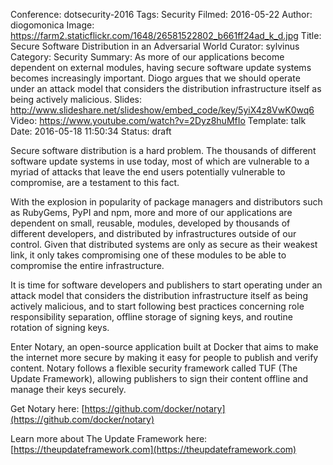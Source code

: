 Conference: dotsecurity-2016
Tags: Security
Filmed: 2016-05-22
Author: diogomonica
Image: https://farm2.staticflickr.com/1648/26581522802_b661ff24ad_k_d.jpg
Title: Secure Software Distribution in an Adversarial World
Curator: sylvinus
Category: Security
Summary: As more of our applications become dependent on external modules, having secure software update systems becomes increasingly important. Diogo argues that we should operate under an attack model that considers the distribution infrastructure itself as being actively malicious.
Slides: http://www.slideshare.net/slideshow/embed_code/key/5yiX4z8VwK0wq6
Video: https://www.youtube.com/watch?v=2Dyz8huMfIo
Template: talk
Date: 2016-05-18 11:50:34
Status: draft


Secure software distribution is a hard problem. The thousands of different software update systems in use today, most of which are vulnerable to a myriad of attacks that leave the end users potentially vulnerable to compromise, are a testament to this fact.

With the explosion in popularity of package managers and distributors such as RubyGems, PyPI and npm, more and more of our applications are dependent on small, reusable, modules, developed by thousands of different developers, and distributed by infrastructures outside of our control. Given that distributed systems are only as secure as their weakest link, it only takes compromising one of these modules to be able to compromise the entire infrastructure.

It is time for software developers and publishers to start operating under an attack model that considers the distribution infrastructure itself as being actively malicious, and to start following best practices concerning role responsibility separation, offline storage of signing keys, and routine rotation of signing keys.

Enter Notary, an open-source application built at Docker that aims to make the internet more secure by making it easy for people to publish and verify content. Notary follows a flexible security framework called TUF (The Update Framework), allowing publishers to sign their content offline and manage their keys securely.

Get Notary here: [https://github.com/docker/notary](https://github.com/docker/notary)

Learn more about The Update Framework here: [https://theupdateframework.com](https://theupdateframework.com)